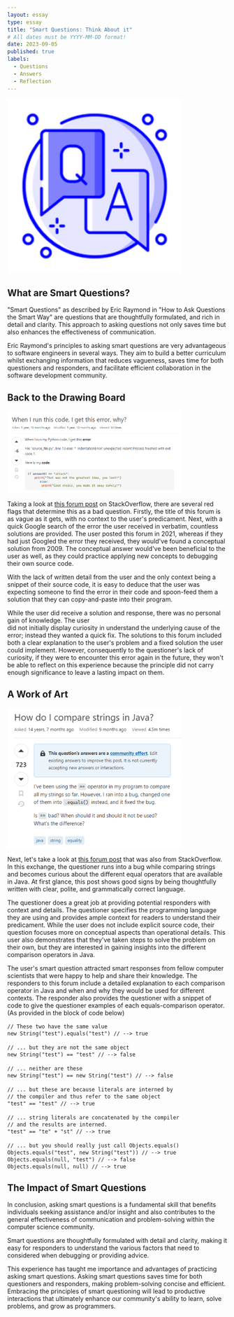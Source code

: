```yaml
---
layout: essay
type: essay
title: "Smart Questions: Think About it"
# All dates must be YYYY-MM-DD format!
date: 2023-09-05
published: true
labels:
  - Questions
  - Answers
  - Reflection
---
```


<img width="400" class="rounded float-start pe-4" src="../img/smart-questions-think-about-it/smart-questions-icon.png">

## What are Smart Questions?

"Smart Questions" as described by Eric Raymond in "How to Ask Questions the Smart Way" are questions
that are thoughtfully formulated, and rich in detail and clarity. This approach to asking questions
not only saves time but also enhances the effectiveness of communication. 

Eric Raymond's principles to asking smart questions are very advantageous to software engineers in 
several ways. They aim to build a better curriculum whilst exchanging information that reduces vagueness,
saves time for both questioners and responders, and facilitate efficient collaboration in the software 
development community. 

##  Back to the Drawing Board
<div class="text-center p-4">
<img class="img-fluid" src="../img/smart-questions-think-about-it/smart-questions-think-about-it-picture-1.png" width="400" alt="image">
</div>

Taking a look at [this forum post](https://stackoverflow.com/questions/69864780/when-i-run-this-code-i-get-this-error-why) on StackOverflow, there are several red flags that determine this 
as a bad question. Firstly, the title of this forum is as vague as it gets, with no context
to the user's predicament. Next, with a quick Google search of the error the user received in
verbatim, countless solutions are provided. The user posted this forum in 2021, whereas if they had
just Googled the error they received, they would've found a conceptual solution from 2009. The
conceptual answer would've been beneficial to the user as well, as they could practice applying new 
concepts to debugging their own source code. 

With the lack of written detail from the user and the only context being a snippet of their source
code, it is easy to deduce that the user was expecting someone to find the error in their code and 
spoon-feed them a solution that they can copy-and-paste into their program. 

While the user did receive a solution and response, there was no personal gain of knowledge. The user  
did not initially display curiosity in understand the underlying cause of the error; instead they 
wanted a quick fix. The solutions to this forum included both a clear explanation to the user's 
problem and a fixed solution the user could implement. However, consequently to the questioner's lack
of curiosity, if they were to encounter this error again in the future, 
they won't be able to reflect on this experience because the principle did not carry enough
significance to leave a lasting impact on them.


## A Work of Art 

<div class="text-center p-4">
<img class="img-fluid" src="../img/smart-questions-think-about-it/smart-questions-think-about-it-picture-2.png" width="400" alt="image">
</div>

Next, let's take a look at [this forum post](https://stackoverflow.com/questions/513832/how-do-i-compare-strings-in-java) 
that was also from StackOverflow. In this exchange, the questioner runs into a bug while comparing strings and
becomes curious about the different equal operators that are available in Java. 
At first glance, this post shows good signs by being thoughtfully written with clear, polite, and grammatically 
correct language. 

The questioner does a great job at providing potential responders with context and details. 
The questioner specifies the programming language they are using and provides ample context for readers to understand
their predicament. While the user does not include explicit source code, their question focuses more on conceptual 
aspects than operational details. This user also demonstrates that they've taken steps to solve the problem on 
their own, but they are interested in gaining insights into the different comparison operators in Java.

The user's smart question attracted smart responses from fellow computer scientists that were happy to help
and share their knowledge. The responders to this forum include a detailed explanation to each comparison 
operator in Java and when and why they would be used for different contexts. The responder also provides
the questioner with a snippet of code to give the questioner examples of each equals-comparison operator.
(As provided in the block of code below)

```agsl
// These two have the same value
new String("test").equals("test") // --> true 

// ... but they are not the same object
new String("test") == "test" // --> false 

// ... neither are these
new String("test") == new String("test") // --> false 

// ... but these are because literals are interned by 
// the compiler and thus refer to the same object
"test" == "test" // --> true 

// ... string literals are concatenated by the compiler
// and the results are interned.
"test" == "te" + "st" // --> true

// ... but you should really just call Objects.equals()
Objects.equals("test", new String("test")) // --> true
Objects.equals(null, "test") // --> false
Objects.equals(null, null) // --> true
```

## The Impact of Smart Questions

In conclusion, asking smart questions is a fundamental skill 
that benefits individuals seeking assistance and/or insight and 
also contributes to the general effectiveness of communication
and problem-solving within the computer science community.

Smart questions are thoughtfully formulated with detail and clarity,
making it easy for responders to understand the various factors
that need to considered when debugging or providing advice.

This experience has taught me importance and advantages of practicing asking smart questions. 
Asking smart questions saves time for both questioners and responders, 
making problem-solving concise and efficient. Embracing the principles of smart questioning will lead to 
productive interactions that ultimately enhance our community's ability to learn, 
solve problems, and grow as programmers. 